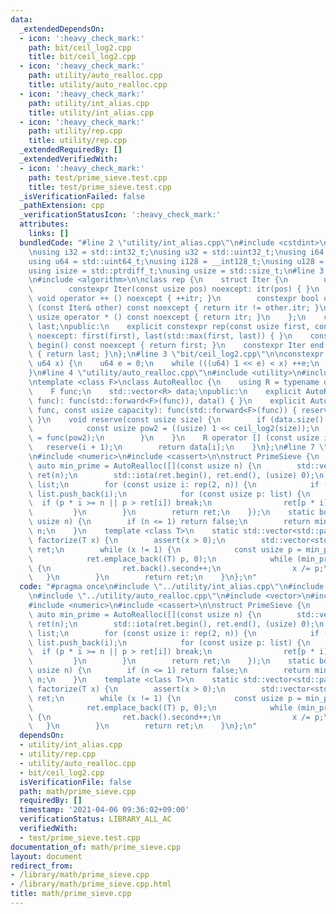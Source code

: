 ```yaml
---
data:
  _extendedDependsOn:
  - icon: ':heavy_check_mark:'
    path: bit/ceil_log2.cpp
    title: bit/ceil_log2.cpp
  - icon: ':heavy_check_mark:'
    path: utility/auto_realloc.cpp
    title: utility/auto_realloc.cpp
  - icon: ':heavy_check_mark:'
    path: utility/int_alias.cpp
    title: utility/int_alias.cpp
  - icon: ':heavy_check_mark:'
    path: utility/rep.cpp
    title: utility/rep.cpp
  _extendedRequiredBy: []
  _extendedVerifiedWith:
  - icon: ':heavy_check_mark:'
    path: test/prime_sieve.test.cpp
    title: test/prime_sieve.test.cpp
  _isVerificationFailed: false
  _pathExtension: cpp
  _verificationStatusIcon: ':heavy_check_mark:'
  attributes:
    links: []
  bundledCode: "#line 2 \"utility/int_alias.cpp\"\n#include <cstdint>\n#include <cstddef>\n\
    \nusing i32 = std::int32_t;\nusing u32 = std::uint32_t;\nusing i64 = std::int64_t;\n\
    using u64 = std::uint64_t;\nusing i128 = __int128_t;\nusing u128 = __uint128_t;\n\
    using isize = std::ptrdiff_t;\nusing usize = std::size_t;\n#line 3 \"utility/rep.cpp\"\
    \n#include <algorithm>\n\nclass rep {\n    struct Iter {\n        usize itr;\n\
    \        constexpr Iter(const usize pos) noexcept: itr(pos) { }\n        constexpr\
    \ void operator ++ () noexcept { ++itr; }\n        constexpr bool operator !=\
    \ (const Iter& other) const noexcept { return itr != other.itr; }\n        constexpr\
    \ usize operator * () const noexcept { return itr; }\n    };\n    const Iter first,\
    \ last;\npublic:\n    explicit constexpr rep(const usize first, const usize last)\
    \ noexcept: first(first), last(std::max(first, last)) { }\n    constexpr Iter\
    \ begin() const noexcept { return first; }\n    constexpr Iter end() const noexcept\
    \ { return last; }\n};\n#line 3 \"bit/ceil_log2.cpp\"\n\nconstexpr u64 ceil_log2(const\
    \ u64 x) {\n    u64 e = 0;\n    while (((u64) 1 << e) < x) ++e;\n    return e;\n\
    }\n#line 4 \"utility/auto_realloc.cpp\"\n#include <utility>\n#include <vector>\n\
    \ntemplate <class F>\nclass AutoRealloc {\n    using R = typename decltype(std::declval<F>().operator()(std::declval<usize>()))::value_type;\n\
    \    F func;\n    std::vector<R> data;\npublic:\n    explicit AutoRealloc(F&&\
    \ func): func(std::forward<F>(func)), data() { }\n    explicit AutoRealloc(F&&\
    \ func, const usize capacity): func(std::forward<F>(func)) { reserve(capacity);\
    \ }\n    void reserve(const usize size) {\n        if (data.size() < size) {\n\
    \            const usize pow2 = ((usize) 1 << ceil_log2(size));\n            data\
    \ = func(pow2);\n        }\n    }\n    R operator [] (const usize i) {\n     \
    \   reserve(i + 1);\n        return data[i];\n    }\n};\n#line 7 \"math/prime_sieve.cpp\"\
    \n#include <numeric>\n#include <cassert>\n\nstruct PrimeSieve {\n    static inline\
    \ auto min_prime = AutoRealloc([](const usize n) {\n        std::vector<usize>\
    \ ret(n);\n        std::iota(ret.begin(), ret.end(), (usize) 0);\n        std::vector<usize>\
    \ list;\n        for (const usize i: rep(2, n)) {\n            if (ret[i] == i)\
    \ list.push_back(i);\n            for (const usize p: list) {\n              \
    \  if (p * i >= n || p > ret[i]) break;\n                ret[p * i] = p;\n   \
    \         }\n        }\n        return ret;\n    });\n    static bool is_prime(const\
    \ usize n) {\n        if (n <= 1) return false;\n        return min_prime[n] ==\
    \ n;\n    }\n    template <class T>\n    static std::vector<std::pair<T, usize>>\
    \ factorize(T x) {\n        assert(x > 0);\n        std::vector<std::pair<T, usize>>\
    \ ret;\n        while (x != 1) {\n            const usize p = min_prime[x];\n\
    \            ret.emplace_back((T) p, 0);\n            while (min_prime[x] == p)\
    \ {\n                ret.back().second++;\n                x /= p;\n         \
    \   }\n        }\n        return ret;\n    }\n};\n"
  code: "#pragma once\n#include \"../utility/int_alias.cpp\"\n#include \"../utility/rep.cpp\"\
    \n#include \"../utility/auto_realloc.cpp\"\n#include <vector>\n#include <utility>\n\
    #include <numeric>\n#include <cassert>\n\nstruct PrimeSieve {\n    static inline\
    \ auto min_prime = AutoRealloc([](const usize n) {\n        std::vector<usize>\
    \ ret(n);\n        std::iota(ret.begin(), ret.end(), (usize) 0);\n        std::vector<usize>\
    \ list;\n        for (const usize i: rep(2, n)) {\n            if (ret[i] == i)\
    \ list.push_back(i);\n            for (const usize p: list) {\n              \
    \  if (p * i >= n || p > ret[i]) break;\n                ret[p * i] = p;\n   \
    \         }\n        }\n        return ret;\n    });\n    static bool is_prime(const\
    \ usize n) {\n        if (n <= 1) return false;\n        return min_prime[n] ==\
    \ n;\n    }\n    template <class T>\n    static std::vector<std::pair<T, usize>>\
    \ factorize(T x) {\n        assert(x > 0);\n        std::vector<std::pair<T, usize>>\
    \ ret;\n        while (x != 1) {\n            const usize p = min_prime[x];\n\
    \            ret.emplace_back((T) p, 0);\n            while (min_prime[x] == p)\
    \ {\n                ret.back().second++;\n                x /= p;\n         \
    \   }\n        }\n        return ret;\n    }\n};\n"
  dependsOn:
  - utility/int_alias.cpp
  - utility/rep.cpp
  - utility/auto_realloc.cpp
  - bit/ceil_log2.cpp
  isVerificationFile: false
  path: math/prime_sieve.cpp
  requiredBy: []
  timestamp: '2021-04-06 09:36:02+09:00'
  verificationStatus: LIBRARY_ALL_AC
  verifiedWith:
  - test/prime_sieve.test.cpp
documentation_of: math/prime_sieve.cpp
layout: document
redirect_from:
- /library/math/prime_sieve.cpp
- /library/math/prime_sieve.cpp.html
title: math/prime_sieve.cpp
---
```

